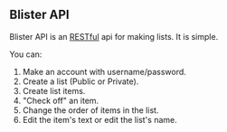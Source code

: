 ## Blister API

Blister API is an [RESTful](http://en.wikipedia.org/wiki/Representational_state_transfer) api for making lists. It is simple.

You can:

1. Make an account with username/password.
2. Create a list (Public or Private).
3. Create list items.
4. "Check off" an item.
5. Change the order of items in the list.
6. Edit the item's text or edit the list's name.



